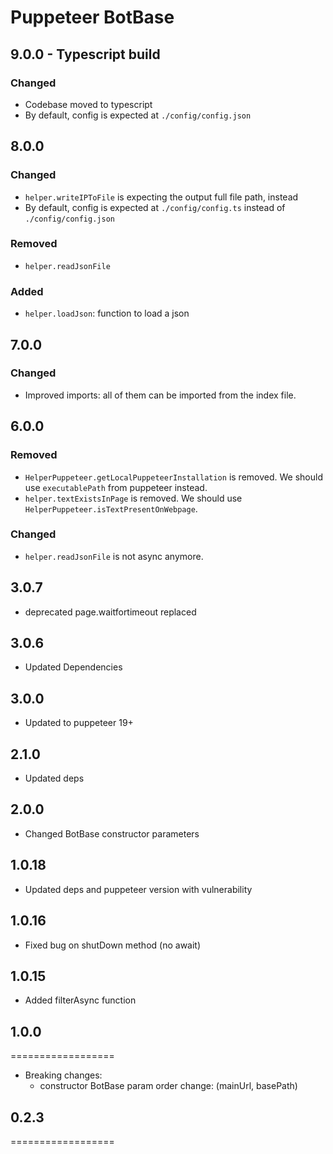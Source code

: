 # Puppeteer BotBase

## 9.0.0 - Typescript build

### Changed

- Codebase moved to typescript
- By default, config is expected at `./config/config.json`


## 8.0.0

### Changed

- `helper.writeIPToFile` is expecting the output full file path, instead
- By default, config is expected at `./config/config.ts` instead of `./config/config.json`

### Removed

- `helper.readJsonFile`

### Added

- `helper.loadJson`: function to load a json

## 7.0.0

### Changed

- Improved imports: all of them can be imported from the index file.

## 6.0.0

### Removed

- `HelperPuppeteer.getLocalPuppeteerInstallation` is removed. We should use `executablePath` from puppeteer instead.
- `helper.textExistsInPage` is removed. We should use `HelperPuppeteer.isTextPresentOnWebpage`.

### Changed

- `helper.readJsonFile` is not async anymore.

## 3.0.7

- deprecated page.waitfortimeout replaced

## 3.0.6

- Updated Dependencies

## 3.0.0

- Updated to puppeteer 19+

## 2.1.0

- Updated deps

## 2.0.0

- Changed BotBase constructor parameters

## 1.0.18

- Updated deps and puppeteer version with vulnerability

## 1.0.16

- Fixed bug on shutDown method (no await)

## 1.0.15

- Added filterAsync function

## 1.0.0

==================

- Breaking changes:
  - constructor BotBase param order change: (mainUrl, basePath)

## 0.2.3

==================
